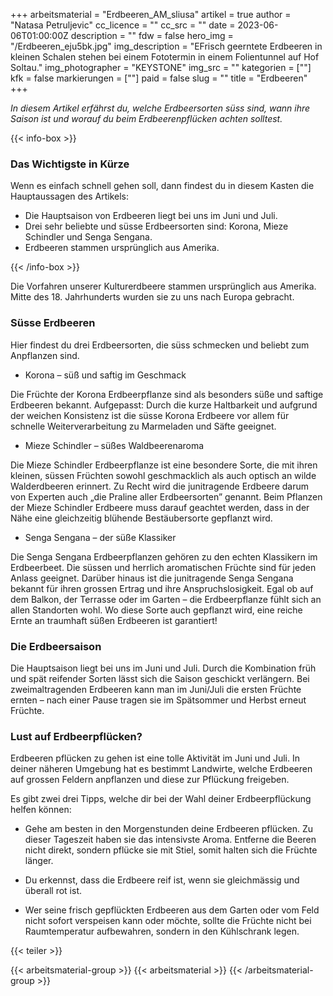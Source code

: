 +++
arbeitsmaterial = "Erdbeeren_AM_sliusa"
artikel = true
author = "Natasa Petruljevic"
cc_licence = ""
cc_src = ""
date = 2023-06-06T01:00:00Z
description = ""
fdw = false
hero_img = "/Erdbeeren_eju5bk.jpg"
img_description = "EFrisch geerntete Erdbeeren in kleinen Schalen stehen bei einem Fototermin in einem Folientunnel auf Hof Soltau."
img_photographer = "KEYSTONE"
img_src = ""
kategorien = [""]
kfk = false
markierungen = [""]
paid = false
slug = ""
title = "Erdbeeren"
+++

_In diesem Artikel erfährst du, welche Erdbeersorten süss sind, wann ihre Saison ist und worauf du beim Erdbeerenpflücken achten solltest._

{{< info-box >}} <h3>Das Wichtigste in Kürze</h3>

<p>Wenn es einfach schnell gehen soll, dann findest du in diesem Kasten die Hauptaussagen des Artikels:</p>

<ul>

<li>Die Hauptsaison von Erdbeeren liegt bei uns im Juni und Juli.</li>

<li>Drei sehr beliebte und süsse Erdbeersorten sind: Korona, Mieze Schindler und Senga Sengana.</li>

<li>Erdbeeren stammen ursprünglich aus Amerika.</li>

</ul> {{< /info-box >}}

Die Vorfahren unserer Kulturerdbeere stammen ursprünglich aus Amerika. Mitte des 18. Jahrhunderts wurden sie zu uns nach Europa gebracht.

### Süsse Erdbeeren

Hier findest du drei Erdbeersorten, die süss schmecken und beliebt zum Anpflanzen sind.

- Korona – süß und saftig im Geschmack

Die Früchte der Korona Erdbeerpflanze sind als besonders süße und saftige Erdbeeren bekannt.
Aufgepasst: Durch die kurze Haltbarkeit und aufgrund der weichen Konsistenz ist die süsse Korona Erdbeere vor allem für schnelle Weiterverarbeitung zu Marmeladen und Säfte geeignet.

- Mieze Schindler – süßes Waldbeerenaroma

Die Mieze Schindler Erdbeerpflanze ist eine besondere Sorte, die mit ihren kleinen, süssen Früchten sowohl geschmacklich als auch optisch an wilde Walderdbeeren erinnert. Zu Recht wird die junitragende Erdbeere darum von Experten auch „die Praline aller Erdbeersorten” genannt. Beim Pflanzen der Mieze Schindler Erdbeere muss darauf geachtet werden, dass in der Nähe eine gleichzeitig blühende Bestäubersorte gepflanzt wird.

- Senga Sengana – der süße Klassiker

Die Senga Sengana Erdbeerpflanzen gehören zu den echten Klassikern im Erdbeerbeet. Die süssen und herrlich aromatischen Früchte sind für jeden Anlass geeignet. Darüber hinaus ist die junitragende Senga Sengana bekannt für ihren grossen Ertrag und ihre Anspruchslosigkeit. Egal ob auf dem Balkon, der Terrasse oder im Garten – die Erdbeerpflanze fühlt sich an allen Standorten wohl. Wo diese Sorte auch gepflanzt wird, eine reiche Ernte an traumhaft süßen Erdbeeren ist garantiert!

### Die Erdbeersaison

Die Hauptsaison liegt bei uns im Juni und Juli. Durch die Kombination früh und spät reifender Sorten lässt sich die Saison geschickt verlängern. Bei zweimaltragenden Erdbeeren kann man im Juni/Juli die ersten Früchte ernten – nach einer Pause tragen sie im Spätsommer und Herbst erneut Früchte.

### Lust auf Erdbeerpflücken?

Erdbeeren pflücken zu gehen ist eine tolle Aktivität im Juni und Juli. In deiner näheren Umgebung hat es bestimmt Landwirte, welche Erdbeeren auf grossen Feldern anpflanzen und diese zur Pflückung freigeben.

Es gibt zwei drei Tipps, welche dir bei der Wahl deiner Erdbeerpflückung helfen können:

- Gehe am besten in den Morgenstunden deine Erdbeeren pflücken. Zu dieser Tageszeit haben sie das intensivste Aroma. Entferne die Beeren nicht direkt, sondern pflücke sie mit Stiel, somit halten sich die Früchte länger.

- Du erkennst, dass die Erdbeere reif ist, wenn sie gleichmässig und überall rot ist.

- Wer seine frisch gepflückten Erdbeeren aus dem Garten oder vom Feld nicht sofort verspeisen kann oder möchte, sollte die Früchte nicht bei Raumtemperatur aufbewahren, sondern in den Kühlschrank legen.

{{< teiler >}}

{{< arbeitsmaterial-group >}}
{{< arbeitsmaterial >}}
{{< /arbeitsmaterial-group >}}

